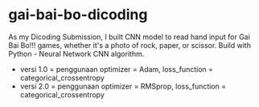 # gai-bai-bo-dicoding
As my Dicoding Submission, I built CNN model to read hand input for Gai Bai Bo!!! games, whether it's a photo of rock, paper, or scissor. Build with Python - Neural Network CNN algorithm.

- versi 1.0 = penggunaan optimizer = Adam, loss_function = categorical_crossentropy
- versi 2.0 = penggunaan optimizer = RMSprop, loss_function = categorical_crossentropy
